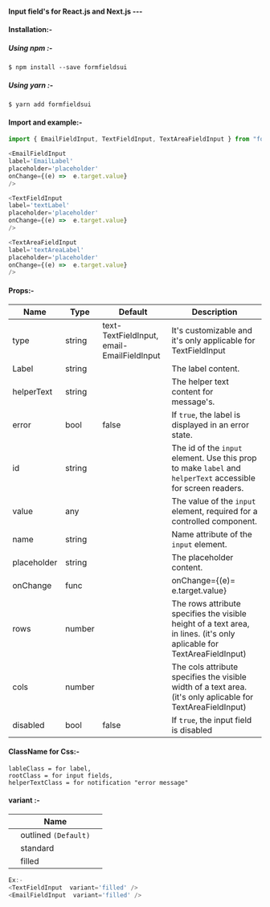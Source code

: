 ####  Input field's for React.js and Next.js ---
####  Installation:-
#####  Using npm :-
```
$ npm install --save formfieldsui
```
#####  Using yarn :-
```
$ yarn add formfieldsui
```

####  Import and example:-

```JavaScript
import { EmailFieldInput, TextFieldInput, TextAreaFieldInput } from "formfieldsui";

<EmailFieldInput
label='EmailLabel'
placeholder='placeholder'
onChange={(e) =>  e.target.value}
/>

<TextFieldInput
label='textLabel'
placeholder='placeholder'
onChange={(e) =>  e.target.value}
/>

<TextAreaFieldInput 
label='textAreaLabel'
placeholder='placeholder'
onChange={(e) =>  e.target.value}
/>
```

####  Props:-
| Name  | Type | Default | Description
| ------------- | ------------- | ------------- | ------------- |
| type | string | text-TextFieldInput, email-EmailFieldInput |It's customizable and it's only applicable for TextFieldInput|
| Label  | string  |  | The label content.  |
| helperText  | string  |   |   The helper text content for message's.  |
| error  | bool  | false  | If `true`, the label is displayed in an error state.  |
| id  | string  |   | The id of the `input` element. Use this prop to make `label` and `helperText` accessible for screen readers.  |
| value  | any  |   | The value of the  `input`  element, required for a controlled component.  |
| name  | string  |   |   Name attribute of the  `input`  element.  |
| placeholder  | string  |   | The placeholder content.  |
| onChange  | func  |   | onChange={(e)=  e.target.value}  |
|rows| number | |The rows attribute specifies the visible height of a text area, in lines. (it's only aplicable for TextAreaFieldInput)|
|cols|number||The cols attribute specifies the visible width of a text area. (it's only aplicable for TextAreaFieldInput)|
| disabled  | bool  | false  |If `true`, the input field is disabled  |

####  ClassName for Css:-
```
lableClass = for label,
rootClass = for input fields,
helperTextClass = for notification "error message"
```
####  variant :-
| | Name  | |
|---| ------------- | --|
| | outlined `(Default)` ||
| | standard ||
| | filled  ||

```JavaScript
Ex:-
<TextFieldInput  variant='filled' />
<EmailFieldInput  variant='filled' />
```